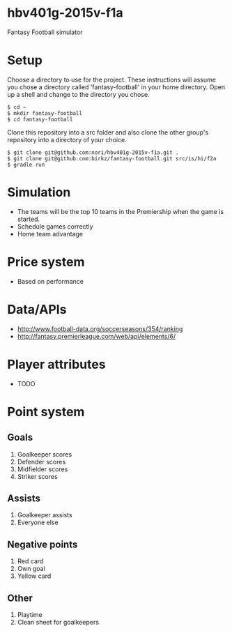 # hbv401g-2015v-f1a
Fantasy Football simulator

# Setup
Choose a directory to use for the project. These instructions will assume you chose a directory called 'fantasy-football' in your home directory. Open up a shell and change to the directory you chose.

	$ cd ~
	$ mkdir fantasy-football
	$ cd fantasy-football

Clone this repository into a src folder and also clone the other group's repository into a directory of your choice.

	$ git clone git@github.com:nori/hbv401g-2015v-f1a.git .
	$ git clone git@github.com:birkz/fantasy-football.git src/is/hi/f2a
    $ gradle run


# Simulation
* The teams will be the top 10 teams in the Premiership when the game is started.
* Schedule games correctly
* Home team advantage

# Price system
* Based on performance

# Data/APIs
* http://www.football-data.org/soccerseasons/354/ranking
* http://fantasy.premierleague.com/web/api/elements/6/

# Player attributes
* TODO

# Point system
## Goals
1. Goalkeeper scores
2. Defender scores
3. Midfielder scores
4. Striker scores

## Assists
1. Goalkeeper assists
2. Everyone else

## Negative points
1. Red card
2. Own goal
3. Yellow card

## Other
1. Playtime
2. Clean sheet for goalkeepers

